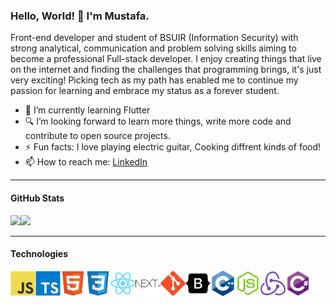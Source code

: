 ### Hello, World! 👋 I'm Mustafa.

Front-end developer and student of BSUIR (Information Security) with strong analytical, communication and problem solving skills aiming to become a professional Full-stack developer. I enjoy creating things that live on the internet and finding the challenges that programming brings, it's just very exciting! Picking tech as my path has enabled me to continue my passion for learning and embrace my status as a forever student.

- 🌱 I’m currently learning Flutter
- 🔍 I’m looking forward to learn more things, write more code and contribute to open source projects.
- ⚡ Fun facts: I love playing electric guitar, Cooking diffrent kinds of food!
- 📫 How to reach me: [LinkedIn](https://www.linkedin.com/in/mustafa-johnny-44185a218/)

<hr />

#### GitHub Stats
<img height="120px" src="https://github-readme-stats.vercel.app/api?username=MustafaJohnny&hide_title=true&hide_border=true&show_icons=true&include_all_commits=true&count_private=true&line_height=21&text_color=000&icon_color=000&theme=graywhite" /><!-- wi*quL3fcV --><img height="120px" src="https://github-readme-stats.vercel.app/api/top-langs/?username=rosajen27&hide=html&hide_title=true&hide_border=true&layout=compact&langs_count=7&text_color=000&icon_color=ffftheme=graywhite" />

<hr />

#### Technologies

<img align="left" alt="JavaScript" width="40px" src="https://github.com/devicons/devicon/blob/master/icons/javascript/javascript-original.svg">
<img align="left" alt="TypeScript" width="40px" src="https://github.com/devicons/devicon/blob/master/icons/typescript/typescript-original.svg">
<img align="left" alt="HTML5" width="40px" src="https://github.com/devicons/devicon/blob/master/icons/html5/html5-original.svg">
<img align="left" alt="CSS3" width="40px" src="https://github.com/devicons/devicon/blob/master/icons/css3/css3-original.svg">
<img align="left" alt="React" width="40px" src="https://github.com/devicons/devicon/blob/master/icons/react/react-original.svg">
<img align="left" alt="Next" width="40px" src="https://github.com/devicons/devicon/blob/master/icons/nextjs/nextjs-original-wordmark.svg">
<img align="left" alt="Git" width="40px" src="https://github.com/devicons/devicon/blob/master/icons/git/git-original.svg">
<img align="left" alt="Bootstrap" width="40px" src="https://github.com/devicons/devicon/blob/master/icons/bootstrap/bootstrap-plain.svg">
<img align="left" alt="C++" width="40px" src="https://github.com/devicons/devicon/blob/master/icons/cplusplus/cplusplus-original.svg">
<img align="left" alt="Node" width="40px" src="https://github.com/devicons/devicon/blob/master/icons/nodejs/nodejs-original.svg">
<img align="left" alt="Redux" width="40px" src="https://github.com/devicons/devicon/blob/master/icons/redux/redux-original.svg">
<img align="left" alt="C#" width="40px" src="https://github.com/devicons/devicon/blob/master/icons/csharp/csharp-original.svg">

[linkedin]: https://www.linkedin.com/in/mustafa-johnny-44185a218/
